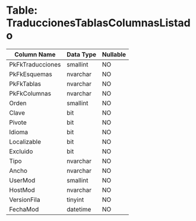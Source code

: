 # Table: TraduccionesTablasColumnasListado

| Column Name | Data Type | Nullable |
|-------------|-----------|----------|
| PkFkTraducciones | smallint | NO |
| PkFkEsquemas | nvarchar | NO |
| PkFkTablas | nvarchar | NO |
| PkFkColumnas | nvarchar | NO |
| Orden | smallint | NO |
| Clave | bit | NO |
| Pivote | bit | NO |
| Idioma | bit | NO |
| Localizable | bit | NO |
| Excluido | bit | NO |
| Tipo | nvarchar | NO |
| Ancho | nvarchar | NO |
| UserMod | smallint | NO |
| HostMod | nvarchar | NO |
| VersionFila | tinyint | NO |
| FechaMod | datetime | NO |
